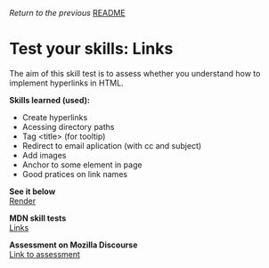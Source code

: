 <span><i>Return to the previous</i> <a href="https://github.com/alexandre-j-dev/MDN-Mozilla-Developer-Network-HTML/tree/HTML/Test%20your%20skills_%20Links"> README</a></span>

<h1>Test your skills: Links</h1>

<p> The aim of this skill test is to assess whether you understand how to implement hyperlinks in HTML. </p>

<strong>Skills learned (used):</strong>
<ul>  
<li>Create hyperlinks</li>
<li>Acessing directory paths</li>
<li>Tag &lt;title&gt; (for tooltip)</li>
<li>Redirect to email aplication (with cc and subject)</li>  
<li>Add images</li> 
<li>Anchor to some element in page</li>
<li>Good pratices on link names</li>  
</ul>
  
 
<strong>See it below</strong><br>
<a href="https://htmlpreview.github.io/?https://github.com/alexandre-j-dev/MDN-Mozilla-Developer-Network-HTML/blob/HTML/Test%20your%20skills_%20Links/index.html"> Render </a><br>

<strong>MDN skill tests</strong><br>
<a href="https://developer.mozilla.org/en-US/docs/Learn/HTML/Introduction_to_HTML/Test_your_skills:_Links"> Links </a><br>

<strong>Assessment on Mozilla Discourse</strong><br>
<a href="https://discourse.mozilla.org/t/assessment-wanted-for-links-skill-tests/106520">Link to assessment </a>


